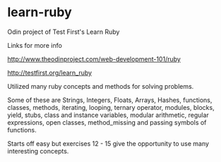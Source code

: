 # learn-ruby
Odin project of Test First's Learn Ruby

Links for more info

http://www.theodinproject.com/web-development-101/ruby

http://testfirst.org/learn_ruby

Utilized many ruby concepts and methods for solving problems.

Some of these are Strings, Integers, Floats, Arrays, Hashes, functions, classes, methods, iterating, looping, ternary operator, modules, blocks, yield, stubs, class and instance variables, modular arithmetic, regular expressions, open classes, method_missing and passing symbols of functions.

Starts off easy but exercises 12 - 15 give the opportunity to use many interesting concepts.